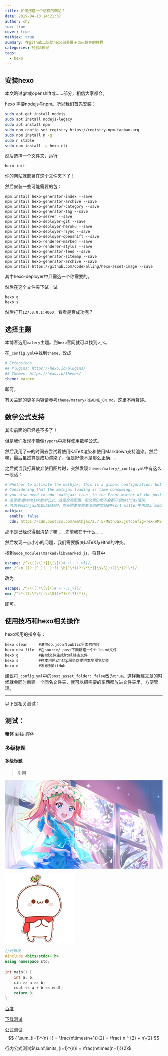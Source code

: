 ```yaml
---
title: 如何搭建一个这样的网站？
date: 2019-04-13 14:21:37
author: chy
toc: true
cover: true
mathjax: true
summary: 在github上借助hexo部署属于自己博客的教程
categories: 经验&教程
tags:
  - hexo
---
```


## 安装hexo

本文略过git或openshift或……部分，相信大家都会。

hexo 需要nodejs与npm。所以我们首先安装：

```bash
sudo apt-get install nodejs
sudo apt install nodejs-legacy
sudo apt install npm
sudo npm config set registry https://registry.npm.taobao.org
sudo npm install n -g
sudo n stable
sudo npm install -g hexo-cli
```

然后选择一个文件夹，运行

```shell
hexo init
```

你的网站就部署在这个文件夹下了！

然后安装一些可能需要的包：

```shell
npm install hexo-generator-index --save
npm install hexo-generator-archive --save
npm install hexo-generator-category --save
npm install hexo-generator-tag --save
npm install hexo-server --save
npm install hexo-deployer-git --save
npm install hexo-deployer-heroku --save
npm install hexo-deployer-rsync --save
npm install hexo-deployer-openshift --save
npm install hexo-renderer-marked --save
npm install hexo-renderer-stylus --save
npm install hexo-generator-feed --save
npm install hexo-generator-sitemap --save
npm install hexo-generator-archive --save
npm install https://github.com/CodeFalling/hexo-asset-image --save
```

其中hexo-deployer中只需选一个你需要的。

然后在这个文件夹下试一试

```shell
hexo g
hexo s
```

然后打开`127.0.0.1:4000`，看看是否成功呢？

## 选择主题

本博客选用`matery`主题。到`hexo`官网就可以找到>_<。

在`_config.yml`中找到`theme`，改成

```yaml
# Extensions
## Plugins: https://hexo.io/plugins/
## Themes: https://hexo.io/themes/
theme: matery
```

即可。

有关主题的更多内容请参考`theme/matery/README_CN.md`，这里不再赘述。

## 数学公式支持

其实前面的已经差不多了！

但是我们发现不能像`typora`中那样使用数学公式。

然后我用了$\infty$的时间去尝试着使用KaTeX渲染和使用Markdown支持渲染。然后嘛，最后虽然算是成功渲染了，但是好像不是那么正确……

之后就当我打算放弃使用图片时，突然发现`themes/matery/_config.yml`中有这么一段话：

```yaml
# Whether to activate the mathjax, this is a global configuration, but the post still does not open the mathjax rendering.
# Considering that the mathjax loading is time consuming,
# you also need to add `mathjax: true` to the Front-matter of the post that needs to be rendered.
# 是否激活mathjax数学公式，这是全局配置，但文章仍然不会都开启mathjax渲染，
# 考虑到mathjax加载比较耗时，你还需要在需要渲染的文章的Front-matter中再加上`mathjax: true`才行.
mathjax:
  enable: false
  cdn: https://cdn.bootcss.com/mathjax/2.7.5/MathJax.js?config=TeX-AMS-MML_HTMLorMML
```

那不是已经说得很清楚了嘛……先前我在干什么……

然后发现一点小小的问题，我们需要解决LaTeX与Html的冲突。

找到`node_modules\marked\lib\marked.js`，将其中

```yaml
escape: /^\\([\\`*{}\[\]()# +\-.!_>])/,
em: /^\b_((?:[^_]|__)+?)_\b|^\*((?:\*\*|[\s\S])+?)\*(?!\*)/,
```

改为

```yaml
escape: /^\\([`*\[\]()# +\-.!_>])/,
em: /^\*((?:\*\*|[\s\S])+?)\*(?!\*)/,
```

即可。



## 使用技巧和hexo相关操作

hexo常用的指令有：

```shell
hexo clean     #清除db.json与public里面的内容
hexo new file  #在source/_post下面新建一个file.md文件
hexo g         #由md文件生成html静态文件
hexo s         #在本地启动http服务以提供本地预览功能
hexo d         #发布到GitHub
```



建议将`_config.yml`中的```post_asset_folder: false```改为```true```。这样新建文章的时候就会同时新建一个同名文件夹，就可以把需要的东西都放进文件夹里，方便管理。

---

以下是相关测试：

## 测试：

**粗体** ~~划线~~ _斜体_

### 多级标题
#### 多级标题

> 引用

![1](1/1.jpg)

![2](1/1.gif)

```C++
//代码块
#include <bits/stdc++.h>
using namespace std;

int main() {
    int a, b;
    cin >> a >> b;
    cout << a + b << endl;
    return 0;
}
```

[百度](https://www.baidu.com)

[下载测试](1.zip)



公式测试
$$
{ \sum_{i=1}^{n} i } = \frac{n\times(n+1)}{2} = \frac{ n ^ {2} + n}{2}
$$


行内公式测试$\sum\limits_{i=1}^{n}i = \frac{n\times(n+1)}{2}$


